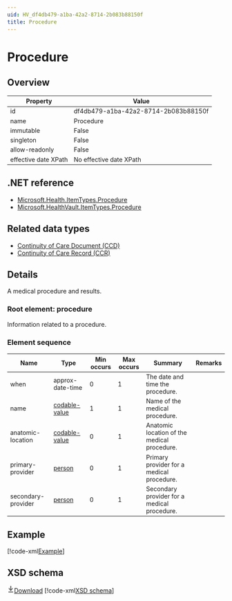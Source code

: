 ```yaml
---
uid: HV_df4db479-a1ba-42a2-8714-2b083b88150f
title: Procedure
---
```


# Procedure

## Overview

Property|Value
---|---
id|df4db479-a1ba-42a2-8714-2b083b88150f
name|Procedure
immutable|False
singleton|False
allow-readonly|False
effective date XPath|No effective date XPath

## .NET reference
- [Microsoft.Health.ItemTypes.Procedure](https://docs.microsoft.com/dotnet/api/microsoft.health.itemtypes.procedure)
- [Microsoft.HealthVault.ItemTypes.Procedure](https://docs.microsoft.com/dotnet/api/microsoft.healthvault.itemtypes.procedure)

## Related data types

- [Continuity of Care Document (CCD)](xref:HV_9c48a2b8-952c-4f5a-935d-f3292326bf54)
- [Continuity of Care Record (CCR)](xref:HV_1e1ccbfc-a55d-4d91-8940-fa2fbf73c195)

## Details
A medical procedure and results.

<a name='procedure'></a>

### Root element: procedure

Information related to a procedure.

### Element sequence

Name|Type|Min occurs|Max occurs|Summary|Remarks
---|---|---|---|---|---
when|approx-date-time|0|1|The date and time the procedure.|
name|[codable-value](xref:HV_3e730686-781f-4616-aa0d-817bba8eb141#codable-value)|1|1|Name of the medical procedure.|
anatomic-location|[codable-value](xref:HV_3e730686-781f-4616-aa0d-817bba8eb141#codable-value)|0|1|Anatomic location of the medical procedure.|
primary-provider|[person](xref:HV_3e730686-781f-4616-aa0d-817bba8eb141#person)|0|1|Primary provider for a medical procedure.|
secondary-provider|[person](xref:HV_3e730686-781f-4616-aa0d-817bba8eb141#person)|0|1|Secondary provider for a medical procedure.|

## Example
[!code-xml[Example](sample-xml/df4db479-a1ba-42a2-8714-2b083b88150f.xml)]

## XSD schema
[![Download](/healthvault/images/download.png)Download](xsd/procedure.xsd)
[!code-xml[XSD schema](xsd/procedure.xsd)]
